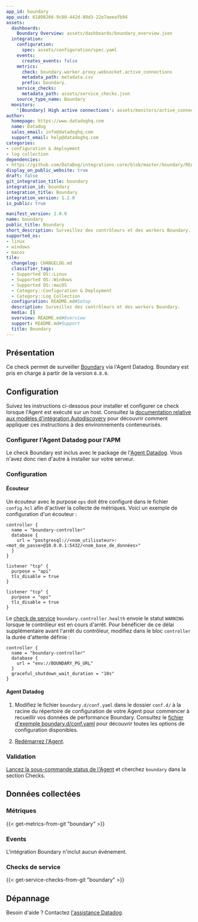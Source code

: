 ```yaml
---
app_id: boundary
app_uuid: 61898266-9c80-442d-89d3-22e7aeeafb94
assets:
  dashboards:
    Boundary Overview: assets/dashboards/boundary_overview.json
  integration:
    configuration:
      spec: assets/configuration/spec.yaml
    events:
      creates_events: false
    metrics:
      check: boundary.worker.proxy.websocket.active_connections
      metadata_path: metadata.csv
      prefix: boundary.
    service_checks:
      metadata_path: assets/service_checks.json
    source_type_name: Boundary
  monitors:
    '[Boundary] High active connections': assets/monitors/active_connections.json
author:
  homepage: https://www.datadoghq.com
  name: Datadog
  sales_email: info@datadoghq.com
  support_email: help@datadoghq.com
categories:
- configuration & deployment
- log collection
dependencies:
- https://github.com/DataDog/integrations-core/blob/master/boundary/README.md
display_on_public_website: true
draft: false
git_integration_title: boundary
integration_id: boundary
integration_title: Boundary
integration_version: 1.2.0
is_public: true

manifest_version: 2.0.0
name: boundary
public_title: Boundary
short_description: Surveillez des contrôleurs et des workers Boundary.
supported_os:
- linux
- windows
- macos
tile:
  changelog: CHANGELOG.md
  classifier_tags:
  - Supported OS::Linux
  - Supported OS::Windows
  - Supported OS::macOS
  - Category::Configuration & Deployment
  - Category::Log Collection
  configuration: README.md#Setup
  description: Surveillez des contrôleurs et des workers Boundary.
  media: []
  overview: README.md#Overview
  support: README.md#Support
  title: Boundary
---
```




## Présentation

Ce check permet de surveiller [Boundary][1] via l'Agent Datadog. Boundary est pris en charge à partir de la version `0.8.0`.

## Configuration

Suivez les instructions ci-dessous pour installer et configurer ce check lorsque l'Agent est exécuté sur un host. Consultez la [documentation relative aux modèles d'intégration Autodiscovery][2] pour découvrir comment appliquer ces instructions à des environnements conteneurisés.

### Configurer l'Agent Datadog pour l'APM

Le check Boundary est inclus avec le package de l'[Agent Datadog][3]. Vous n'avez donc rien d'autre à installer sur votre serveur.

### Configuration

#### Écouteur

Un écouteur avec le purpose `ops` doit être configuré dans le fichier `config.hcl` afin d'activer la collecte de métriques. Voici un exemple de configuration d'un écouteur :

```hcl
controller {
  name = "boundary-controller"
  database {
    url = "postgresql://<nom_utilisateur>:<mot_de_passe>@10.0.0.1:5432/<nom_base_de_données>"
  }
}

listener "tcp" {
  purpose = "api"
  tls_disable = true
}

listener "tcp" {
  purpose = "ops"
  tls_disable = true
}
```

Le [check de service](#checks-de-service) `boundary.controller.health` envoie le statut `WARNING` lorsque le contrôleur est en cours d'arrêt. Pour bénéficier de ce délai supplémentaire avant l'arrêt du contrôleur, modifiez dans le bloc `controller` la durée d'attente définie :

```hcl
controller {
  name = "boundary-controller"
  database {
    url = "env://BOUNDARY_PG_URL"
  }
  graceful_shutdown_wait_duration = "10s"
}
```

#### Agent Datadog

1. Modifiez le fichier `boundary.d/conf.yaml` dans le dossier `conf.d/` à la racine du répertoire de configuration de votre Agent pour commencer à recueillir vos données de performance Boundary. Consultez le [fichier d'exemple boundary.d/conf.yaml][4] pour découvrir toutes les options de configuration disponibles.

2. [Redémarrez l'Agent][5].

### Validation

[Lancez la sous-commande status de l'Agent][6] et cherchez `boundary` dans la section Checks.

## Données collectées

### Métriques
{{< get-metrics-from-git "boundary" >}}


### Events

L'intégration Boundary n'inclut aucun événement.

### Checks de service
{{< get-service-checks-from-git "boundary" >}}


## Dépannage

Besoin d'aide ? Contactez [l'assistance Datadog][9].

[1]: https://www.boundaryproject.io
[2]: https://docs.datadoghq.com/fr/agent/kubernetes/integrations/
[3]: https://app.datadoghq.com/account/settings#agent
[4]: https://github.com/DataDog/integrations-core/blob/master/boundary/datadog_checks/boundary/data/conf.yaml.example
[5]: https://docs.datadoghq.com/fr/agent/guide/agent-commands/#start-stop-and-restart-the-agent
[6]: https://docs.datadoghq.com/fr/agent/guide/agent-commands/#agent-status-and-information
[7]: https://github.com/DataDog/integrations-core/blob/master/boundary/metadata.csv
[8]: https://github.com/DataDog/integrations-core/blob/master/boundary/assets/service_checks.json
[9]: https://docs.datadoghq.com/fr/help/
